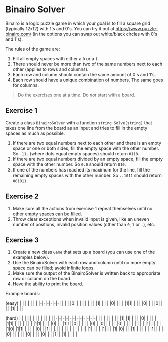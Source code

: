 # Binairo Solver

Binairo is a logic puzzle game in which your goal is to fill a square grid (typically 12x12) with 1's and 0's. You can try it out at https://www.puzzle-binairo.com/ (in the options you can swap out white/black circles with 0's and 1's).

The rules of the game are:

1. Fill all empty spaces with either a `0` or a `1`.
2. There should never be more than two of the same numbers next to each other (applies to rows and columns).
3. Each row and column should contain the same amount of 0's and 1's.
4. Each row should have a unique combination of numbers. The same goes for columns.

> Do the exercises one at a time. Do *not* start with a board.

## Exercise 1

Create a class `BinairoSolver` with a function `string Solve(string)` that takes one line from the board as an input and tries to fill in the empty spaces as much as possible.

1. If there are two equal numbers next to each other and there is an empty space or one or both sides, fill the empty space with the other number. So `.11.` (where dots equal empty spaces) should return `0110`.
2. If there are two equal numbers divided by an empty space, fill the empty space with the other number. So `0.0` should return `010`.
3. If one of the numbers has reached its maximum for the line, fill the remaining empty spaces with the other number. So `..1011` should return `001011`.

## Exercise 2 

1. Make sure all the actions from exercise 1 repeat themselves until no other empty spaces can be filled.
2. Throw clear exceptions when invalid input is given, like an uneven number of positions, invalid position values (other than `0`, `1` or `.`), etc.

## Exercise 3

1. Create a new class `Game` that sets up a board (you can use one of the examples below).
2. Use the BinairoSolver with each row and column until no more empty space can be filled; avoid infinite loops.
3. Make sure the output of the BinairoSolver is written back to appropriate row or column on the board.
4. Have the ability to print the board.

Example boards:

(easy)
| | | | | | |
|-|-|-|-|-|-|
| | | |0| | |
| | | | | |1|
| | | |0| | |
| |1|1| | | |
|0| | | |0| |
| | |1| | | |

(hard)
| | | | | | | | | | | | |
|-|-|-|-|-|-|-|-|-|-|-|-|
| | | | | | | | |1| |1| |
| | |0| | | | | |1|1| | |
| | | | | |1|1| | | | |0|
| | |1|1| |0| | | | | |0|
| |0| | | | | |0| | | | |
| | | | |1| | | | | |1|0|
|1|1| | | | | |0| | |1| |
|.| | | | | | | | | | ||
|1| | | | |1| | | |1| |0|
| | |1| | | | | | |1| | |
| |0| | | | | | |0| | | |
|0| | | |1| | |1| | | | |
